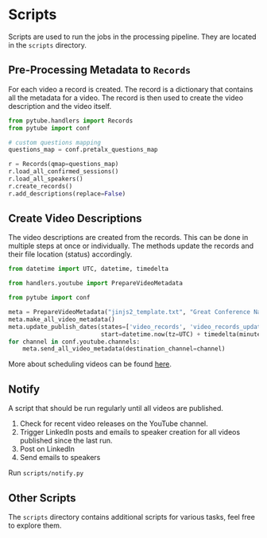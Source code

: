 # Scripts

Scripts are used to run the jobs in the processing pipeline. They are located in the `scripts` directory.

## Pre-Processing Metadata to `Records`

For each video a record is created.
The record is a dictionary that contains all the metadata for a video.
The record is then used to create the video description and the video itself.

```python
from pytube.handlers import Records
from pytube import conf

# custom questions mapping
questions_map = conf.pretalx_questions_map

r = Records(qmap=questions_map)
r.load_all_confirmed_sessions()
r.load_all_speakers()
r.create_records()
r.add_descriptions(replace=False)
```

## Create Video Descriptions

The video descriptions are created from the records. This can be done in multiple steps at once or individually.
The methods update the records and their file location (status) accordingly.

```python
from datetime import UTC, datetime, timedelta

from handlers.youtube import PrepareVideoMetadata

from pytube import conf

meta = PrepareVideoMetadata("jinjs2_template.txt", "Great Conference Name")
meta.make_all_video_metadata()
meta.update_publish_dates(states=['video_records', 'video_records_updated'],
                          start=datetime.now(tz=UTC) + timedelta(minutes=5), delta=timedelta(hours=4))
for channel in conf.youtube.channels:
    meta.send_all_video_metadata(destination_channel=channel)
```

More about scheduling videos can be found [here](youtube.md#scheduling-videos).

## Notify

A script that should be run regularly until all videos are published.

1. Check for recent video releases on the YouTube channel.
2. Trigger LinkedIn posts and emails to speaker creation for all videos published since the last run.
3. Post on LinkedIn
4. Send emails to speakers

Run `scripts/notify.py`

## Other Scripts

The `scripts` directory contains additional scripts for various tasks, feel free to explore them.
